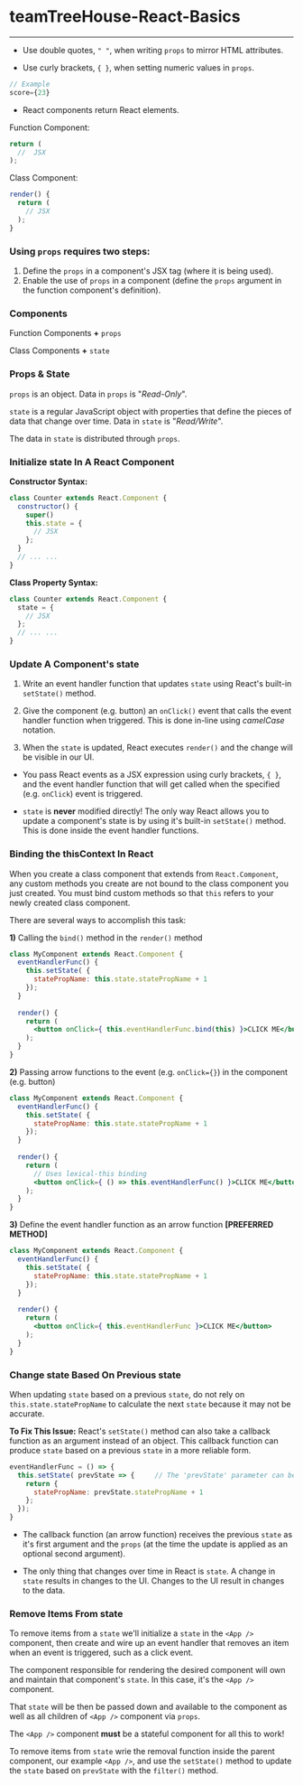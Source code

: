 # teamTreeHouse-React-Basics

___

* Use double quotes, `" "`, when writing `props` to mirror HTML attributes.

* Use curly brackets, `{ }`, when setting numeric values in `props`.
```jsx
// Example
score={23}
```

* React components return React elements.

Function Component:
```jsx
return (
  //  JSX
);
```

Class Component:
```jsx
render() {
  return (
    // JSX
  );
}
```

### Using `props` requires two steps:
1. Define the `props` in a component's JSX tag (where it is being used).
2. Enable the use of `props` in a component (define the `props` argument in the function component's definition).

### Components
Function Components **+** `props`

Class Components **+** `state`


### Props & State
`props` is an object. Data in `props` is "_Read-Only_".

`state` is a regular JavaScript object with properties that define the pieces of data that change over time. Data in `state` is "_Read/Write_".

The data in `state` is distributed through `props`.

### Initialize state In A React Component
**Constructor Syntax:**
```jsx
class Counter extends React.Component {
  constructor() {
    super()
    this.state = {
      // JSX
    };
  }
  // ... ...
} 
```

**Class Property Syntax:**
```jsx
class Counter extends React.Component {
  state = {
    // JSX
  };
  // ... ... 
}  
```

### Update A Component's state
1. Write an event handler function that updates `state` using React's built-in `setState()` method.

2. Give the component (e.g. button) an `onClick()` event that calls the event handler function when triggered. This is done in-line using _camelCase_ notation.

3. When the `state` is updated, React executes `render()` and the change will be visible in our UI.

* You pass React events as a JSX expression using curly brackets, `{ }`, and the event handler function that will get called when the specified (e.g. `onClick`) event is triggered.

* `state` is **never** modified directly! The only way React allows you to update a component's state is by using it's built-in `setState()` method. This is done inside the event handler functions.


### Binding the thisContext In React
When you create a class component that extends from `React.Component`, any custom methods you create are not bound to the class component you just created. You must bind custom methods so that `this` refers to your newly created class component.

There are several ways to accomplish this task:

**1)** Calling the `bind()` method in the `render()` method
```jsx
class MyComponent extends React.Component {
  eventHandlerFunc() {
    this.setState( {
      statePropName: this.state.statePropName + 1
    });
  }
  
  render() {
    return (
      <button onClick={ this.eventHandlerFunc.bind(this) }>CLICK ME</button>
    );
  }
}
```

**2)** Passing arrow functions to the event (e.g. `onClick={}`) in the component (e.g. button)
```jsx
class MyComponent extends React.Component {
  eventHandlerFunc() {
    this.setState( {
      statePropName: this.state.statePropName + 1
    });
  }
  
  render() {
    return (
      // Uses lexical-this binding
      <button onClick={ () => this.eventHandlerFunc() }>CLICK ME</button>
    );
  }
}
```

**3)** Define the event handler function as an arrow function **[PREFERRED METHOD]**
```jsx
class MyComponent extends React.Component {
  eventHandlerFunc() {
    this.setState( {
      statePropName: this.state.statePropName + 1
    });
  }
  
  render() {
    return (
      <button onClick={ this.eventHandlerFunc }>CLICK ME</button>
    );
  }
}
```

### Change state Based On Previous state
When updating `state` based on a previous `state`, do not rely on `this.state.statePropName` to calculate the next `state` because it may not be accurate.

**To Fix This Issue:**
React's `setState()` method can also take a callback function as an argument instead of an object. This callback function can produce `state` based on a previous `state` in a more reliable form.

```jsx
eventHandlerFunc = () => {
  this.setState( prevState => {     // The 'prevState' parameter can be named anything you'd like
    return {
      statePropName: prevState.statePropName + 1
    };
  });
}
```

* The callback function (an arrow function) receives the previous `state` as it's first argument and the `props` (at the time the update is applied as an optional second argument).

* The only thing that changes over time in React is `state`. 
A change in `state` results in changes to the UI.
Changes to the UI result in changes to the data.

### Remove Items From state
To remove items from a `state` we'll initialize a `state` in the `<App />` component, then create and wire up an event handler that removes an item when an event is triggered, such as a click event.

The component responsible for rendering the desired component will own and maintain that component's `state`. In this case, it's the `<App />` component.

That `state` will be then be passed down and available to the component as well as all children of `<App />` component via `props`.

The `<App />` component **must** be a stateful component for all this to work!

To remove items from `state` wrie the removal function inside the parent component, our example `<App />`, and use the `setState()` method to update the `state` based on `prevState` with the `filter()` method.







